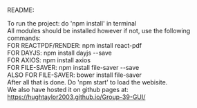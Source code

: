 README:

To run the project: do 'npm install' in terminal<br/>
All modules should be installed however if not, use the following commands:<br/>
FOR REACTPDF/RENDER: npm install react-pdf<br/> 
FOR DAYJS: npm install dayjs --save <br/> 
FOR AXIOS: npm install axios <br/> 
FOR FILE-SAVER: npm install file-saver --save <br/> 
ALSO FOR FILE-SAVER: bower install file-saver<br/>
After all that is done. Do 'npm start' to load the webisite.<br/>
We also have hosted it on github pages at: https://hughtaylor2003.github.io/Group-39-GUI/
